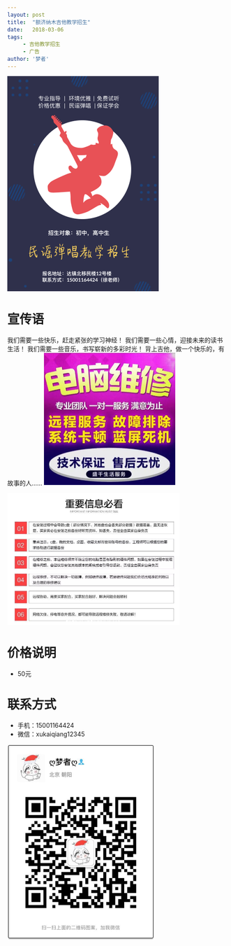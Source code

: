 ```yaml
---
layout: post
title:  "额济纳木吉他教学招生"
date:   2018-03-06
tags:
     - 吉他教学招生
     - 广告
author: '梦者'
---
```

<img src="/img/gteach.png" class="img-thumbnail" style="zoom:50%" />

# 宣传语
我们需要一些快乐，赶走紧张的学习神经！
我们需要一些心情，迎接未来的读书生活！
我们需要一些音乐，书写崭新的多彩时光！
背上吉他，做一个快乐的，有故事的人……
<img src="/img/diannao.jpeg" class="img-thumbnail" style="zoom:50%" />

<img src="/img/weixiu.jpeg" class="img-thumbnail" style="zoom:50%" />

# 价格说明

* 50元

# 联系方式
 
 * 手机：15001164424
 * 微信：xukaiqiang12345
 <img src="/img/weixin.jpeg" class="img-thumbnail" style="zoom:50%" />

 